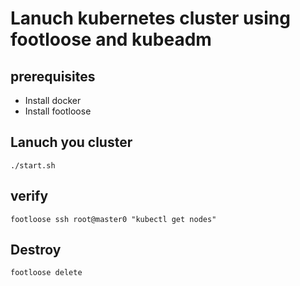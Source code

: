 # Lanuch kubernetes cluster using footloose and kubeadm

## prerequisites
- Install docker 
- Install footloose 

## Lanuch you cluster
```shell script
./start.sh
```

## verify
```shell script
footloose ssh root@master0 "kubectl get nodes"
```
## Destroy 
```shell script
footloose delete
```

